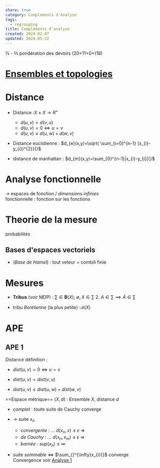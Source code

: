 ```yaml
---  
share: true  
category: Compléments d'Analyse  
tags:  
  - regrouping  
title: Compléments d'analyse  
created: 2024-02-07  
updated: 2024-05-22  
---  
```

⅕ - ⅖ pondération des devoirs (20+11+0+(18)  
# [Ensembles et topologies](Ensembles%20et%20topologies.md)  
# Distance  
  
- Distance :$X\times X\to R^+{}$  
	- $d(u,v)=d(v,u){}$  
	- $d(u,v)=0\iff u=v{}$   
	- $d(u,v)\leq d(u,w)+d(w,v){}$  
  
- Distance euclidienne : $d_{e}(x,y)=\sqrt{ \sum_{i=0}^{n-1} (x_{i}-y_{i})^{2}}{}$  
  
- distance de manhattan : $d_{m}(x,y)=\sum_{0}^{n-1}|x_{i}-y_{i}|{}$  
  
  
# Analyse fonctionnelle  
→ espaces de fonction / *dimensions infinies*  
fonctionnelle :  fonction sur les fonctions  
  
# Theorie de la mesure  
probabilités  
## Bases d'espaces vectoriels  
  
- (*Base de Hamel*) : tout veteur = combili finie  
  
# Mesures  
  
- **Tribus** (voir MDP) : $\sum\in \mathbf{B}(X){}$; $\emptyset , X \in  \sum{}$ 2. $A\in \sum \implies \bar{A}\in \sum{}$  
  
- tribu *Borélienne* (la plus petite) :$\mathcal{B}(X){}$   
# APE  
## APE 1  
Distance définition :   
  
- $dist(u,v)=0\iff u=v{}$   
  
- $dist(u,v)=dist(v,u){}$  
  
- $dist(u,v)\leq dist(u,w)+dist(w,v){}$  
  
==Espace métrique== $(X,d){}$ : Ensemble $X{}$, distance $d{}$  
  
- *complet* : toute suite de Cauchy converge  
  
- → suite $x_n$  
	- *convergente* : … $d(x_{n},x)\leq\epsilon{}$ ⇒  
	- *de Cauchy* : … $d(x_{n},x_{m})\leq\epsilon{}$ ⇒  
	- *bornée* : $sup (x_{n})\leq \infty{}$  
  
- suite *sommable* <=> $\sum_{}^{\infty}x_{i}{}$ converge  
Convergence voir [Analyse 1](Analyse%201.md)  
